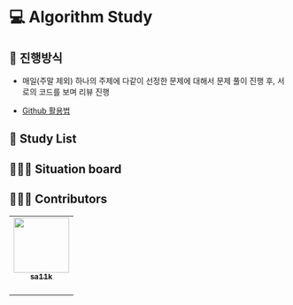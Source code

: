 # 💻 Algorithm Study

## 📄 진행방식
- 매일(주말 제외) 하나의 주제에 다같이 선정한 문제에 대해서 문제 풀이 진행 후, 서로의 코드를 보며 리뷰 진행

- [Github 활용법](./docs)

## 📗 Study List

## 🧑🏽‍💻 Situation board

## 🙋🏻‍♂️ Contributors

<table>
  <tr>
    <td align="center"><a href="https://github.com/sa11k"><img src="https://avatars.githubusercontent.com/u/63536606?v=4?s=100" width="100px;" alt=""/><br /><sub><b>sa11k</b><br></sub></a><br /></td>
  </tr>
</table>
